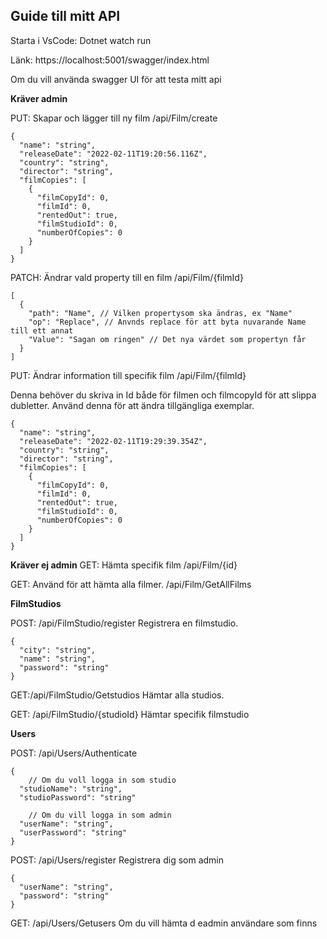 ## Guide till mitt API

Starta i VsCode: Dotnet watch run

Länk: https://localhost:5001/swagger/index.html

Om du vill använda swagger UI för att testa mitt api

**Kräver admin**

PUT: Skapar och lägger till ny film
/api/Film/create

```
{
  "name": "string",
  "releaseDate": "2022-02-11T19:20:56.116Z",
  "country": "string",
  "director": "string",
  "filmCopies": [
    {
      "filmCopyId": 0,
      "filmId": 0,
      "rentedOut": true,
      "filmStudioId": 0,
      "numberOfCopies": 0
    }
  ]
}
```
PATCH: Ändrar vald property till en film
/api/Film/{filmId}

```
[
  {
    "path": "Name", // Vilken propertysom ska ändras, ex "Name"
    "op": "Replace", // Anvnds replace för att byta nuvarande Name till ett annat
    "Value": "Sagan om ringen" // Det nya värdet som propertyn får
  }
]
```
PUT: Ändrar information till specifik film
/api/Film/{filmId}

Denna behöver du skriva in Id både för filmen och filmcopyId för att slippa dubletter. Använd denna för att ändra tillgängliga exemplar.

```
{
  "name": "string",
  "releaseDate": "2022-02-11T19:29:39.354Z",
  "country": "string",
  "director": "string",
  "filmCopies": [
    {
      "filmCopyId": 0,
      "filmId": 0,
      "rentedOut": true,
      "filmStudioId": 0,
      "numberOfCopies": 0
    }
  ]
}
```

**Kräver ej admin**
GET: Hämta specifik film
/api/Film/{id}

GET: Använd för att hämta alla filmer.
/api/Film/GetAllFilms


**FilmStudios**

POST: /api/FilmStudio/register
Registrera en filmstudio.

```
{
  "city": "string",
  "name": "string",
  "password": "string"
}
```

GET:/api/FilmStudio/Getstudios
Hämtar alla studios.

GET: /api/FilmStudio/{studioId}
Hämtar specifik filmstudio

**Users**

POST: /api/Users/Authenticate

```
{
    // Om du voll logga in som studio
  "studioName": "string",
  "studioPassword": "string"

    // Om du vill logga in som admin
  "userName": "string",
  "userPassword": "string"
}
```

POST: /api/Users/register
Registrera dig som admin

```
{
  "userName": "string",
  "password": "string"
}
```

GET: /api/Users/Getusers
Om du vill hämta d eadmin användare som finns
